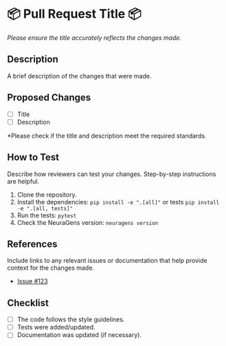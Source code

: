 # 📦 Pull Request Title 📦

*Please ensure the title accurately reflects the changes made.*

## Description
A brief description of the changes that were made.

## Proposed Changes
- [ ] Title
- [ ] Description

*Please check if the title and description meet the required standards.

## How to Test
Describe how reviewers can test your changes. Step-by-step instructions are helpful.

1. Clone the repository.
2. Install the dependencies: `pip install -e ".[all]"` or tests `pip install -e ".[all, tests]"`
3. Run the tests: `pytest`
4. Check the NeuraGens version: `neuragens version`

## References
Include links to any relevant issues or documentation that help provide context for the changes made.

- [Issue #123](https://github.com/neuragens/cli/issues/123)

## Checklist
- [ ] The code follows the style guidelines.
- [ ] Tests were added/updated.
- [ ] Documentation was updated (if necessary).
